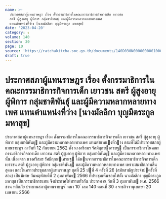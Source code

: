 ```yaml
---
name: >-
  ประกาศสภาผู้แทนราษฎร เรื่อง ตั้งกรรมาธิการในคณะกรรมาธิการกิจการเด็ก เยาวชน
  สตรี ผู้สูงอายุ ผู้พิการ กลุ่มชาติพันธุ์ และผู้มีความหลากหลายทางเพศ
  แทนตำแหน่งที่ว่าง [นางมัลลิกา บุญมีตระกูล มหาสุข]
date: '2023-04-20'
category: ง
volume: 140
section: 30
page: 10
source: 'https://ratchakitcha.soc.go.th/documents/140D030N0000000001000.pdf'
draft: true
---
```


# ประกาศสภาผู้แทนราษฎร เรื่อง ตั้งกรรมาธิการในคณะกรรมาธิการกิจการเด็ก เยาวชน สตรี ผู้สูงอายุ ผู้พิการ กลุ่มชาติพันธุ์ และผู้มีความหลากหลายทางเพศ แทนตำแหน่งที่ว่าง [นางมัลลิกา บุญมีตระกูล มหาสุข]

ประกาศสภาผู้แทนราษฎร เรื่อง ตั้งกรรมาธิการในคณะกรรมาธิการกิจการเด็ก เยาวชน สตรี ผู้สูงอายุ ผู้พิการ กลุ่มชาติพันธุ และผู้มีความหลากหลายทางเพศ แทนตําแหนงที่วาง ตามที่ได้มีประกาศสภาผู้แทนราษฎร ลงวันที่ 12 กันยายน 2562 ตั้ง นางศรีสมร รัศมีฤกษเศรษฐ เป็นกรรมาธิการในคณะกรรมาธิการกิจการเด็ก เยาวชน สตรี ผู้สูงอายุ ผู้พิการ กลุ่มชาติพันธุ และผู้มีความหลากหลายทางเพศ นั้น เนื่องจาก นางศรีสมร รัศมีฤกษเศรษฐ ได้พนจากกรรมาธิการในคณะกรรมาธิการกิจการเด็ก เยาวชน สตรี ผู้สูงอายุ ผู้พิการ กลุ่มชาติพันธุ และผู้มีความหลากหลายทางเพศ เพราะสมาชิกภาพสิ้นสุดลง และในคราวประชุมสภาผู้แทนราษฎร ชุดที่ 25 ปที่ 4 ครั้งที่ 26 (สมัยสามัญประจําปครั้งที่สอง) เป็นพิเศษ วันพฤหัสบดีที่ 2 กุมภาพันธ 2566 ที่ประชุมเห็นชอบให้ตั้ง นางมัลลิกา บุญมีตระกูล มหาสุข เป็นกรรมาธิการแทน จึงประกาศให้ทราบทั่วกัน ประกาศ ณ วันที่ 3 กุมภาพันธ พ.ศ. 2566 ชวน หลีกภัย ประธานสภาผู้แทนราษฎร ้ หนา 10 ่ เลม 140 ตอนที่ 30 ง ราชกิจจานุเบกษา 20 เมษายน 2566
